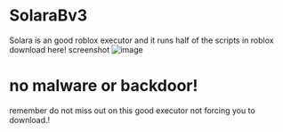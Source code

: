 # SolaraBv3
Solara is an good roblox executor and it runs half of the scripts in roblox download here!
screenshot
![image](https://github.com/user-attachments/assets/4c8a82e5-b975-4a34-a9d8-895efee3626a)


# no malware or backdoor! 

remember do not miss out on this good executor not forcing you to download.!
